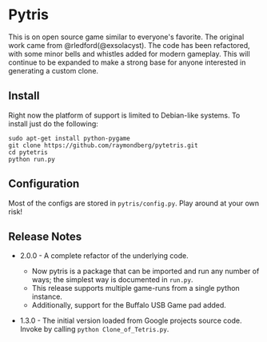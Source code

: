 # Pytris

This is on open source game similar to everyone's favorite. The original work came from @rledford(@exsolacyst). The code has been refactored, with some minor bells and whistles added for modern gameplay. This will continue to be expanded to make a strong base for anyone interested in generating a custom clone.

## Install

Right now the platform of support is limited to Debian-like systems. To install just do the following:

```
sudo apt-get install python-pygame
git clone https://github.com/raymondberg/pytetris.git
cd pytetris
python run.py
```

## Configuration

Most of the configs are stored in `pytris/config.py`. Play around at your own risk!


## Release Notes

* 2.0.0 - A complete refactor of the underlying code.
  * Now pytris is a package that can be imported and run any number of ways; the simplest way is documented in `run.py`.
  * This release supports multiple game-runs from a single python instance.
  * Additionally, support for the Buffalo USB Game pad added.

* 1.3.0 - The initial version loaded from Google projects source code. Invoke by calling `python Clone_of_Tetris.py`.
